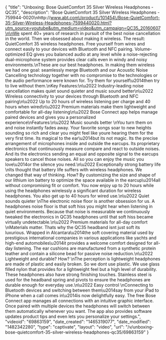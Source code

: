 {
    "title": "Unboxing: Bose QuietComfort 35 Silver Wireless Headphones -  QC35",
    "description": "Bose QuietComfort 35 Silver Wireless Headphones - 759944-0020\nhttp:\/\/www.abt.com\/product\/101454\/Bose-QuietComfort-35-Silver-Wireless-Headphones-7599440020.html?utm_source=youtube&utm_medium=video&utm_campaign=QC35_20160607\n\nWe spent 40+ years of research in pursuit of the best noise cancellation in the world. Then we obsessed about making it wireless. The result: QuietComfort 35 wireless headphones. Free yourself from wires and connect easily to your devices with Bluetooth and NFC pairing. Volume-optimized EQ gives you balanced audio at any level while a noise-rejecting dual-microphone system provides clear calls even in windy and noisy environments.\nThese are our best headphones. In making them wireless we had one goal: seamlessly merge Bluetooth and our Acoustic Noise Cancelling technology together with no compromise to the technologies or the audio performance were known for. Try them for yourself\u2014then try to live without them.\nKey Features:\n\u2022 Industry-leading noise cancellation makes quiet sound quieter and music sound better\n\u2022 Wireless connectivity to your devices through Bluetooth and NFC pairing\n\u2022 Up to 20 hours of wireless listening per charge and 40 hours when wired\n\u2022 Premium materials make them lightweight and comfortable for all-day listening\n\u2022 Bose Connect app helps manage paired devices and gives you a personalized experience\nFeatures:\n\u2022 Music sounds better \nYou turn them on and noise instantly fades away. Your favorite songs soar to new heights sounding so rich and clear you might feel like youre hearing them for the very first time. Its magical to the ear\u2014but its not magic. Its the precise arrangement of microphones inside and outside the earcups. Its proprietary electronics that continuously measure compare and react to outside noises. And its the electronics sending an equal and opposite signal to the earcups speakers to cancel those noises. All so you can enjoy the music you love\u2014or the silence you need.\n\u2022 Exceptionally strong battery life \nIts thought that battery life suffers with wireless headphones. We changed that way of thinking. How? By customizing the size and shape of our lithium ion battery to optimize the space available in the earcup\u2014all without compromising fit or comfort. You now enjoy up to 20 hours while using the headphones wirelessly a significant duration for wireless headphones. You also get up to 40 hours for wired use.\n\u2022 Quiet sounds quieter \nThe electronic noise floor is another obsession for us. A headphones noise floor is that soft hiss you might hear when listening in quiet environments. Because that noise is measurable we continuously tweaked the electronics in QC35 headphones until that soft hiss became virtually undetectable.\n\u2022 Premium materials for all-day comfort \nMaterials matter. Thats why the QC35 headband isnt just soft its luxurious. Wrapped in Alcantara\u2014the soft covering material used by prestigious international companies in various applications like yachts and high-end automobiles\u2014it provides a welcome comfort designed for all-day listening. The ear cushions are manufactured from a synthetic protein leather and contain a silicone bead for passive noise reduction.\n\u2022 Lightweight and durable? How? \nThe perception is lightweight headphones are made of plastic and easily broken. So we dont use plastic. We use glass filled nylon that provides for a lightweight feel but a high level of durability. These headphones also have strong finishing touches. Stainless steel is used for the headband spring and pivots to ensure the headphones are durable enough for everyday use.\n\u2022 Easy control \nConnecting to Bluetooth devices and switching between them\u2014say from your iPad to iPhone when a call comes in\u2014is now delightfully easy. The free Bose Connect app manages all connections with an intuitive graphic interface. Once paired with multiple devices the headphones will switch between them automatically whenever you want. The app also provides software updates product tips and even lets you personalize your settings.",
    "videoid": "69863159",
    "date_created": "1465319077",
    "date_modified": "1482342280",
    "type": "captivate",
    "layout": "video",
    "url": "\/v\/unboxing-bose-quietcomfort-35-silver-wireless-headphones-qc35\/69863159"
}